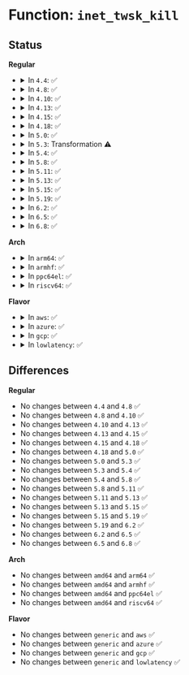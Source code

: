 # Function: <code>inet_twsk_kill</code>

## Status
<b>Regular</b>
<ul>
<li>
<details>
<summary>In <code>4.4</code>: ✅</summary>

```c
void inet_twsk_kill(struct inet_timewait_sock *tw);
```

**Collision:** Unique Static

**Inline:** No

**Transformation:** False

**Instances:**

```
In net/ipv4/inet_timewait_sock.c (ffffffff817636e0)
Location: net/ipv4/inet_timewait_sock.c:44
Inline: False
Direct callers:
  - net/ipv4/inet_timewait_sock.c:tw_timer_handler
  - net/ipv4/inet_timewait_sock.c:tw_timer_handler
  - net/ipv4/inet_timewait_sock.c:inet_twsk_deschedule_put
```
**Symbols:**

```
ffffffff817636e0-ffffffff817637b7: inet_twsk_kill (STB_LOCAL)
```
</details>
</li>
<li>
<details>
<summary>In <code>4.8</code>: ✅</summary>

```c
void inet_twsk_kill(struct inet_timewait_sock *tw);
```

**Collision:** Unique Static

**Inline:** No

**Transformation:** False

**Instances:**

```
In net/ipv4/inet_timewait_sock.c (ffffffff817cfb90)
Location: net/ipv4/inet_timewait_sock.c:44
Inline: False
Direct callers:
  - net/ipv4/inet_timewait_sock.c:inet_twsk_deschedule_put
  - net/ipv4/inet_timewait_sock.c:tw_timer_handler
  - net/ipv4/inet_timewait_sock.c:tw_timer_handler
```
**Symbols:**

```
ffffffff817cfb90-ffffffff817cfc75: inet_twsk_kill (STB_LOCAL)
```
</details>
</li>
<li>
<details>
<summary>In <code>4.10</code>: ✅</summary>

```c
void inet_twsk_kill(struct inet_timewait_sock *tw);
```

**Collision:** Unique Static

**Inline:** No

**Transformation:** False

**Instances:**

```
In net/ipv4/inet_timewait_sock.c (ffffffff817ff980)
Location: net/ipv4/inet_timewait_sock.c:44
Inline: False
Direct callers:
  - net/ipv4/inet_timewait_sock.c:inet_twsk_deschedule_put
  - net/ipv4/inet_timewait_sock.c:tw_timer_handler
  - net/ipv4/inet_timewait_sock.c:tw_timer_handler
```
**Symbols:**

```
ffffffff817ff980-ffffffff817ffa65: inet_twsk_kill (STB_LOCAL)
```
</details>
</li>
<li>
<details>
<summary>In <code>4.13</code>: ✅</summary>

```c
void inet_twsk_kill(struct inet_timewait_sock *tw);
```

**Collision:** Unique Static

**Inline:** No

**Transformation:** False

**Instances:**

```
In net/ipv4/inet_timewait_sock.c (ffffffff8181fba0)
Location: net/ipv4/inet_timewait_sock.c:44
Inline: False
Direct callers:
  - net/ipv4/inet_timewait_sock.c:inet_twsk_deschedule_put
  - net/ipv4/inet_timewait_sock.c:tw_timer_handler
  - net/ipv4/inet_timewait_sock.c:tw_timer_handler
```
**Symbols:**

```
ffffffff8181fba0-ffffffff8181fc73: inet_twsk_kill (STB_LOCAL)
```
</details>
</li>
<li>
<details>
<summary>In <code>4.15</code>: ✅</summary>

```c
void inet_twsk_kill(struct inet_timewait_sock *tw);
```

**Collision:** Unique Static

**Inline:** No

**Transformation:** False

**Instances:**

```
In net/ipv4/inet_timewait_sock.c (ffffffff8189eb30)
Location: net/ipv4/inet_timewait_sock.c:43
Inline: False
Direct callers:
  - net/ipv4/inet_timewait_sock.c:inet_twsk_deschedule_put
  - net/ipv4/inet_timewait_sock.c:tw_timer_handler
  - net/ipv4/inet_timewait_sock.c:tw_timer_handler
```
**Symbols:**

```
ffffffff8189eb30-ffffffff8189ec16: inet_twsk_kill (STB_LOCAL)
```
</details>
</li>
<li>
<details>
<summary>In <code>4.18</code>: ✅</summary>

```c
void inet_twsk_kill(struct inet_timewait_sock *tw);
```

**Collision:** Unique Static

**Inline:** No

**Transformation:** False

**Instances:**

```
In net/ipv4/inet_timewait_sock.c (ffffffff818f3580)
Location: net/ipv4/inet_timewait_sock.c:43
Inline: False
Direct callers:
  - net/ipv4/inet_timewait_sock.c:inet_twsk_deschedule_put
  - net/ipv4/inet_timewait_sock.c:tw_timer_handler
  - net/ipv4/inet_timewait_sock.c:tw_timer_handler
```
**Symbols:**

```
ffffffff818f3580-ffffffff818f365a: inet_twsk_kill (STB_LOCAL)
```
</details>
</li>
<li>
<details>
<summary>In <code>5.0</code>: ✅</summary>

```c
void inet_twsk_kill(struct inet_timewait_sock *tw);
```

**Collision:** Unique Static

**Inline:** No

**Transformation:** False

**Instances:**

```
In net/ipv4/inet_timewait_sock.c (ffffffff819210a0)
Location: net/ipv4/inet_timewait_sock.c:43
Inline: False
Direct callers:
  - net/ipv4/inet_timewait_sock.c:inet_twsk_deschedule_put
  - net/ipv4/inet_timewait_sock.c:tw_timer_handler
  - net/ipv4/inet_timewait_sock.c:tw_timer_handler
```
**Symbols:**

```
ffffffff819210a0-ffffffff8192117a: inet_twsk_kill (STB_LOCAL)
```
</details>
</li>
<li>
<details>
<summary>In <code>5.3</code>: Transformation ⚠️</summary>

```c
void inet_twsk_kill(struct inet_timewait_sock *tw);
```

**Collision:** Unique Static

**Inline:** No

**Transformation:** True

**Instances:**

```
In net/ipv4/inet_timewait_sock.c (0)
Location: net/ipv4/inet_timewait_sock.c:44
Inline: False
Direct callers:
  - net/ipv4/inet_timewait_sock.c:inet_twsk_deschedule_put
  - net/ipv4/inet_timewait_sock.c:tw_timer_handler
  - net/ipv4/inet_timewait_sock.c:tw_timer_handler
```
**Symbols:**

```
ffffffff81983a60-ffffffff81983b44: inet_twsk_kill (STB_LOCAL)
ffffffff81983ce8-ffffffff81983cfb: inet_twsk_kill.cold (STB_LOCAL)
```
</details>
</li>
<li>
<details>
<summary>In <code>5.4</code>: ✅</summary>

```c
void inet_twsk_kill(struct inet_timewait_sock *tw);
```

**Collision:** Unique Static

**Inline:** No

**Transformation:** False

**Instances:**

```
In net/ipv4/inet_timewait_sock.c (ffffffff819ba250)
Location: net/ipv4/inet_timewait_sock.c:44
Inline: False
Direct callers:
  - net/ipv4/inet_timewait_sock.c:inet_twsk_deschedule_put
  - net/ipv4/inet_timewait_sock.c:tw_timer_handler
  - net/ipv4/inet_timewait_sock.c:tw_timer_handler
```
**Symbols:**

```
ffffffff819ba250-ffffffff819ba32e: inet_twsk_kill (STB_LOCAL)
```
</details>
</li>
<li>
<details>
<summary>In <code>5.8</code>: ✅</summary>

```c
void inet_twsk_kill(struct inet_timewait_sock *tw);
```

**Collision:** Unique Static

**Inline:** No

**Transformation:** False

**Instances:**

```
In net/ipv4/inet_timewait_sock.c (ffffffff81aa4d10)
Location: net/ipv4/inet_timewait_sock.c:44
Inline: False
Direct callers:
  - net/ipv4/inet_timewait_sock.c:inet_twsk_purge
  - net/ipv4/inet_timewait_sock.c:tw_timer_handler
  - net/ipv4/inet_timewait_sock.c:tw_timer_handler
```
**Symbols:**

```
ffffffff81aa4d10-ffffffff81aa4e0a: inet_twsk_kill (STB_LOCAL)
```
</details>
</li>
<li>
<details>
<summary>In <code>5.11</code>: ✅</summary>

```c
void inet_twsk_kill(struct inet_timewait_sock *tw);
```

**Collision:** Unique Static

**Inline:** No

**Transformation:** False

**Instances:**

```
In net/ipv4/inet_timewait_sock.c (ffffffff81aaf370)
Location: net/ipv4/inet_timewait_sock.c:44
Inline: False
Direct callers:
  - net/ipv4/inet_timewait_sock.c:inet_twsk_purge
  - net/ipv4/inet_timewait_sock.c:tw_timer_handler
  - net/ipv4/inet_timewait_sock.c:tw_timer_handler
```
**Symbols:**

```
ffffffff81aaf370-ffffffff81aaf46a: inet_twsk_kill (STB_LOCAL)
```
</details>
</li>
<li>
<details>
<summary>In <code>5.13</code>: ✅</summary>

```c
void inet_twsk_kill(struct inet_timewait_sock *tw);
```

**Collision:** Unique Static

**Inline:** No

**Transformation:** False

**Instances:**

```
In net/ipv4/inet_timewait_sock.c (ffffffff81a9a680)
Location: net/ipv4/inet_timewait_sock.c:44
Inline: False
Direct callers:
  - net/ipv4/inet_timewait_sock.c:inet_twsk_purge
  - net/ipv4/inet_timewait_sock.c:tw_timer_handler
  - net/ipv4/inet_timewait_sock.c:tw_timer_handler
```
**Symbols:**

```
ffffffff81a9a680-ffffffff81a9a77a: inet_twsk_kill (STB_LOCAL)
```
</details>
</li>
<li>
<details>
<summary>In <code>5.15</code>: ✅</summary>

```c
void inet_twsk_kill(struct inet_timewait_sock *tw);
```

**Collision:** Unique Static

**Inline:** No

**Transformation:** False

**Instances:**

```
In net/ipv4/inet_timewait_sock.c (ffffffff81b55af0)
Location: net/ipv4/inet_timewait_sock.c:44
Inline: False
Direct callers:
  - net/ipv4/inet_timewait_sock.c:inet_twsk_purge
  - net/ipv4/inet_timewait_sock.c:tw_timer_handler
  - net/ipv4/inet_timewait_sock.c:tw_timer_handler
```
**Symbols:**

```
ffffffff81b55af0-ffffffff81b55bea: inet_twsk_kill (STB_LOCAL)
```
</details>
</li>
<li>
<details>
<summary>In <code>5.19</code>: ✅</summary>

```c
void inet_twsk_kill(struct inet_timewait_sock *tw);
```

**Collision:** Unique Static

**Inline:** No

**Transformation:** False

**Instances:**

```
In net/ipv4/inet_timewait_sock.c (ffffffff81ce37a0)
Location: net/ipv4/inet_timewait_sock.c:44
Inline: False
Direct callers:
  - net/ipv4/inet_timewait_sock.c:inet_twsk_purge
  - net/ipv4/inet_timewait_sock.c:tw_timer_handler
```
**Symbols:**

```
ffffffff81ce37a0-ffffffff81ce38f1: inet_twsk_kill (STB_LOCAL)
```
</details>
</li>
<li>
<details>
<summary>In <code>6.2</code>: ✅</summary>

```c
void inet_twsk_kill(struct inet_timewait_sock *tw);
```

**Collision:** Unique Static

**Inline:** No

**Transformation:** False

**Instances:**

```
In net/ipv4/inet_timewait_sock.c (ffffffff81ea6030)
Location: net/ipv4/inet_timewait_sock.c:50
Inline: False
Direct callers:
  - net/ipv4/inet_timewait_sock.c:inet_twsk_purge
  - net/ipv4/inet_timewait_sock.c:tw_timer_handler
```
**Symbols:**

```
ffffffff81ea6030-ffffffff81ea62d5: inet_twsk_kill (STB_LOCAL)
```
</details>
</li>
<li>
<details>
<summary>In <code>6.5</code>: ✅</summary>

```c
void inet_twsk_kill(struct inet_timewait_sock *tw);
```

**Collision:** Unique Static

**Inline:** No

**Transformation:** False

**Instances:**

```
In net/ipv4/inet_timewait_sock.c (ffffffff81f047e0)
Location: net/ipv4/inet_timewait_sock.c:50
Inline: False
Direct callers:
  - net/ipv4/inet_timewait_sock.c:inet_twsk_purge
  - net/ipv4/inet_timewait_sock.c:tw_timer_handler
```
**Symbols:**

```
ffffffff81f047e0-ffffffff81f04aba: inet_twsk_kill (STB_LOCAL)
```
</details>
</li>
<li>
<details>
<summary>In <code>6.8</code>: ✅</summary>

```c
void inet_twsk_kill(struct inet_timewait_sock *tw);
```

**Collision:** Unique Static

**Inline:** No

**Transformation:** False

**Instances:**

```
In net/ipv4/inet_timewait_sock.c (ffffffff81fc8ae0)
Location: net/ipv4/inet_timewait_sock.c:48
Inline: False
Direct callers:
  - net/ipv4/inet_timewait_sock.c:inet_twsk_purge
  - net/ipv4/inet_timewait_sock.c:tw_timer_handler
```
**Symbols:**

```
ffffffff81fc8ae0-ffffffff81fc8dba: inet_twsk_kill (STB_LOCAL)
```
</details>
</li>
</ul>
<b>Arch</b>
<ul>
<li>
<details>
<summary>In <code>arm64</code>: ✅</summary>

```c
void inet_twsk_kill(struct inet_timewait_sock *tw);
```

**Collision:** Unique Static

**Inline:** No

**Transformation:** False

**Instances:**

```
In net/ipv4/inet_timewait_sock.c (ffff800010c6bcc8)
Location: net/ipv4/inet_timewait_sock.c:44
Inline: False
Direct callers:
  - net/ipv4/inet_timewait_sock.c:inet_twsk_deschedule_put
  - net/ipv4/inet_timewait_sock.c:tw_timer_handler
```
**Symbols:**

```
ffff800010c6bcc8-ffff800010c6be50: inet_twsk_kill (STB_LOCAL)
```
</details>
</li>
<li>
<details>
<summary>In <code>armhf</code>: ✅</summary>

```c
void inet_twsk_kill(struct inet_timewait_sock *tw);
```

**Collision:** Unique Static

**Inline:** No

**Transformation:** False

**Instances:**

```
In net/ipv4/inet_timewait_sock.c (c0d7ab68)
Location: net/ipv4/inet_timewait_sock.c:44
Inline: False
Direct callers:
  - net/ipv4/inet_timewait_sock.c:inet_twsk_deschedule_put
  - net/ipv4/inet_timewait_sock.c:tw_timer_handler
```
**Symbols:**

```
c0d7ab68-c0d7ac84: inet_twsk_kill (STB_LOCAL)
```
</details>
</li>
<li>
<details>
<summary>In <code>ppc64el</code>: ✅</summary>

```c
void inet_twsk_kill(struct inet_timewait_sock *tw);
```

**Collision:** Unique Static

**Inline:** No

**Transformation:** False

**Instances:**

```
In net/ipv4/inet_timewait_sock.c (c000000000d71270)
Location: net/ipv4/inet_timewait_sock.c:44
Inline: False
Direct callers:
  - net/ipv4/inet_timewait_sock.c:inet_twsk_deschedule_put
  - net/ipv4/inet_timewait_sock.c:tw_timer_handler
  - net/ipv4/inet_timewait_sock.c:tw_timer_handler
```
**Symbols:**

```
c000000000d71270-c000000000d71420: inet_twsk_kill (STB_LOCAL)
```
</details>
</li>
<li>
<details>
<summary>In <code>riscv64</code>: ✅</summary>

```c
void inet_twsk_kill(struct inet_timewait_sock *tw);
```

**Collision:** Unique Static

**Inline:** No

**Transformation:** False

**Instances:**

```
In net/ipv4/inet_timewait_sock.c (ffffffe0007d16aa)
Location: net/ipv4/inet_timewait_sock.c:44
Inline: False
Direct callers:
  - net/ipv4/inet_timewait_sock.c:inet_twsk_deschedule_put
  - net/ipv4/inet_timewait_sock.c:tw_timer_handler
```
**Symbols:**

```
ffffffe0007d16aa-ffffffe0007d17f4: inet_twsk_kill (STB_LOCAL)
```
</details>
</li>
</ul>
<b>Flavor</b>
<ul>
<li>
<details>
<summary>In <code>aws</code>: ✅</summary>

```c
void inet_twsk_kill(struct inet_timewait_sock *tw);
```

**Collision:** Unique Static

**Inline:** No

**Transformation:** False

**Instances:**

```
In net/ipv4/inet_timewait_sock.c (ffffffff8195a0c0)
Location: net/ipv4/inet_timewait_sock.c:44
Inline: False
Direct callers:
  - net/ipv4/inet_timewait_sock.c:inet_twsk_deschedule_put
  - net/ipv4/inet_timewait_sock.c:tw_timer_handler
  - net/ipv4/inet_timewait_sock.c:tw_timer_handler
```
**Symbols:**

```
ffffffff8195a0c0-ffffffff8195a19e: inet_twsk_kill (STB_LOCAL)
```
</details>
</li>
<li>
<details>
<summary>In <code>azure</code>: ✅</summary>

```c
void inet_twsk_kill(struct inet_timewait_sock *tw);
```

**Collision:** Unique Static

**Inline:** No

**Transformation:** False

**Instances:**

```
In net/ipv4/inet_timewait_sock.c (ffffffff81913bb0)
Location: net/ipv4/inet_timewait_sock.c:44
Inline: False
Direct callers:
  - net/ipv4/inet_timewait_sock.c:inet_twsk_deschedule_put
  - net/ipv4/inet_timewait_sock.c:tw_timer_handler
  - net/ipv4/inet_timewait_sock.c:tw_timer_handler
```
**Symbols:**

```
ffffffff81913bb0-ffffffff81913c8e: inet_twsk_kill (STB_LOCAL)
```
</details>
</li>
<li>
<details>
<summary>In <code>gcp</code>: ✅</summary>

```c
void inet_twsk_kill(struct inet_timewait_sock *tw);
```

**Collision:** Unique Static

**Inline:** No

**Transformation:** False

**Instances:**

```
In net/ipv4/inet_timewait_sock.c (ffffffff819c4890)
Location: net/ipv4/inet_timewait_sock.c:44
Inline: False
Direct callers:
  - net/ipv4/inet_timewait_sock.c:inet_twsk_deschedule_put
  - net/ipv4/inet_timewait_sock.c:tw_timer_handler
  - net/ipv4/inet_timewait_sock.c:tw_timer_handler
```
**Symbols:**

```
ffffffff819c4890-ffffffff819c496e: inet_twsk_kill (STB_LOCAL)
```
</details>
</li>
<li>
<details>
<summary>In <code>lowlatency</code>: ✅</summary>

```c
void inet_twsk_kill(struct inet_timewait_sock *tw);
```

**Collision:** Unique Static

**Inline:** No

**Transformation:** False

**Instances:**

```
In net/ipv4/inet_timewait_sock.c (ffffffff819ce310)
Location: net/ipv4/inet_timewait_sock.c:44
Inline: False
Direct callers:
  - net/ipv4/inet_timewait_sock.c:inet_twsk_deschedule_put
  - net/ipv4/inet_timewait_sock.c:tw_timer_handler
  - net/ipv4/inet_timewait_sock.c:tw_timer_handler
```
**Symbols:**

```
ffffffff819ce310-ffffffff819ce3ea: inet_twsk_kill (STB_LOCAL)
```
</details>
</li>
</ul>

## Differences
<b>Regular</b>
<ul>
<li>
No changes between <code>4.4</code> and <code>4.8</code> ✅
</li>
<li>
No changes between <code>4.8</code> and <code>4.10</code> ✅
</li>
<li>
No changes between <code>4.10</code> and <code>4.13</code> ✅
</li>
<li>
No changes between <code>4.13</code> and <code>4.15</code> ✅
</li>
<li>
No changes between <code>4.15</code> and <code>4.18</code> ✅
</li>
<li>
No changes between <code>4.18</code> and <code>5.0</code> ✅
</li>
<li>
No changes between <code>5.0</code> and <code>5.3</code> ✅
</li>
<li>
No changes between <code>5.3</code> and <code>5.4</code> ✅
</li>
<li>
No changes between <code>5.4</code> and <code>5.8</code> ✅
</li>
<li>
No changes between <code>5.8</code> and <code>5.11</code> ✅
</li>
<li>
No changes between <code>5.11</code> and <code>5.13</code> ✅
</li>
<li>
No changes between <code>5.13</code> and <code>5.15</code> ✅
</li>
<li>
No changes between <code>5.15</code> and <code>5.19</code> ✅
</li>
<li>
No changes between <code>5.19</code> and <code>6.2</code> ✅
</li>
<li>
No changes between <code>6.2</code> and <code>6.5</code> ✅
</li>
<li>
No changes between <code>6.5</code> and <code>6.8</code> ✅
</li>
</ul>
<b>Arch</b>
<ul>
<li>
No changes between <code>amd64</code> and <code>arm64</code> ✅
</li>
<li>
No changes between <code>amd64</code> and <code>armhf</code> ✅
</li>
<li>
No changes between <code>amd64</code> and <code>ppc64el</code> ✅
</li>
<li>
No changes between <code>amd64</code> and <code>riscv64</code> ✅
</li>
</ul>
<b>Flavor</b>
<ul>
<li>
No changes between <code>generic</code> and <code>aws</code> ✅
</li>
<li>
No changes between <code>generic</code> and <code>azure</code> ✅
</li>
<li>
No changes between <code>generic</code> and <code>gcp</code> ✅
</li>
<li>
No changes between <code>generic</code> and <code>lowlatency</code> ✅
</li>
</ul>
